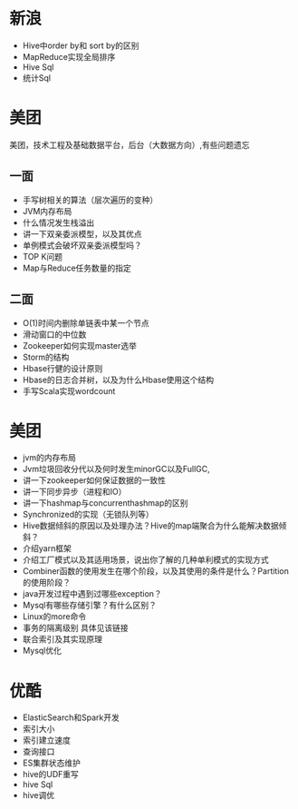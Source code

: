 # 新浪

* Hive中order by和 sort by的区别
* MapReduce实现全局排序 
* Hive Sql
* 统计Sql

# 美团
美团，技术工程及基础数据平台，后台（大数据方向）,有些问题遗忘

## 一面

* 手写树相关的算法（层次遍历的变种）
* JVM内存布局
* 什么情况发生栈溢出
* 讲一下双亲委派模型，以及其优点
* 单例模式会破坏双亲委派模型吗？
* TOP K问题
* Map与Reduce任务数量的指定

## 二面
* O(1)时间内删除单链表中某一个节点
* 滑动窗口的中位数
* Zookeeper如何实现master选举
* Storm的结构
* Hbase行健的设计原则
* Hbase的日志合并树，以及为什么Hbase使用这个结构
* 手写Scala实现wordcount


# 美团     
* jvm的内存布局    
* Jvm垃圾回收分代以及何时发生minorGC以及FullGC,    
* 讲一下zookeeper如何保证数据的一致性    
* 讲一下同步异步（进程和IO）    
* 讲一下hashmap与concurrenthashmap的区别    
* Synchronized的实现（无锁队列等）    
* Hive数据倾斜的原因以及处理办法？Hive的map端聚合为什么能解决数据倾斜？    
* 介绍yarn框架    
* 介绍工厂模式以及其适用场景，说出你了解的几种单利模式的实现方式    
* Combiner函数的使用发生在哪个阶段，以及其使用的条件是什么？Partition的使用阶段？    
* java开发过程中遇到过哪些exception？    
* Mysql有哪些存储引擎？有什么区别？    
* Linux的more命令    
* 事务的隔离级别 具体见该链接    
* 联合索引及其实现原理    
* Mysql优化    

# 优酷
* ElasticSearch和Spark开发
* 索引大小
* 索引建立速度
* 查询接口
* ES集群状态维护
* hive的UDF重写
* hive Sql
* hive调优

